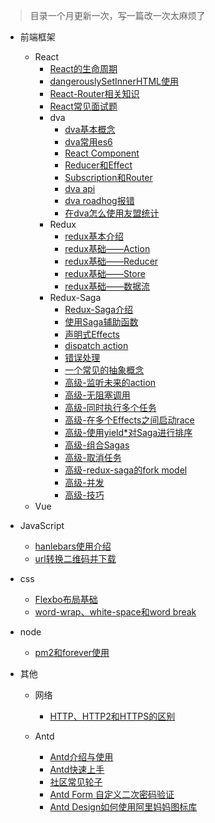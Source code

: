 > 目录一个月更新一次，写一篇改一次太麻烦了
- 前端框架
  - React
    - [React的生命周期](https://github.com/bai3/blog/issues/38)
    - [dangerouslySetInnerHTML使用](https://github.com/bai3/blog/issues/39)
    - [React-Router相关知识](https://github.com/bai3/blog/issues/41)
    - [React常见面试题](https://github.com/bai3/blog/issues/42)
    - dva
      - [dva基本概念](https://github.com/bai3/blog/issues/1)
      - [dva常用es6](https://github.com/bai3/blog/issues/2)
      - [React Component](https://github.com/bai3/blog/issues/7)
      - [Reducer和Effect](https://github.com/bai3/blog/issues/8)
      - [Subscription和Router](https://github.com/bai3/blog/issues/9)
      - [dva api](https://github.com/bai3/blog/issues/10)
      - [dva roadhog报错](https://github.com/bai3/blog/issues/23)
      - [在dva怎么使用友盟统计](https://github.com/bai3/blog/issues/22)
    - Redux
      - [redux基本介绍](https://github.com/bai3/blog/issues/3)
      - [redux基础——Action](https://github.com/bai3/blog/issues/4)
      - [redux基础——Reducer](https://github.com/bai3/blog/issues/5)
      - [redux基础——Store](https://github.com/bai3/blog/issues/6)      
      - [redux基础——数据流](https://github.com/bai3/blog/issues/11)
    - Redux-Saga
      - [Redux-Saga介绍](https://github.com/bai3/blog/issues/18)
      - [使用Saga辅助函数](https://github.com/bai3/blog/issues/19)
      - [声明式Effects](https://github.com/bai3/blog/issues/20)
      - [dispatch action](https://github.com/bai3/blog/issues/21)
      - [错误处理](https://github.com/bai3/blog/issues/24)
      - [一个常见的抽象概念](https://github.com/bai3/blog/issues/25)
      - [高级-监听未来的action](https://github.com/bai3/blog/issues/26)
      - [高级-无阻塞调用](https://github.com/bai3/blog/issues/28)
      - [高级-同时执行多个任务](https://github.com/bai3/blog/issues/29)
      - [高级-在多个Effects之间启动race](https://github.com/bai3/blog/issues/30)
      - [高级-使用yield*对Saga进行排序](https://github.com/bai3/blog/issues/31)
      - [高级-组合Sagas](https://github.com/bai3/blog/issues/32)
      - [高级-取消任务](https://github.com/bai3/blog/issues/33)
      - [高级-redux-saga的fork model](https://github.com/bai3/blog/issues/34)
      - [高级-并发](https://github.com/bai3/blog/issues/35)
      - [高级-技巧](https://github.com/bai3/blog/issues/36)
  - Vue

- JavaScript

  - [hanlebars使用介绍](https://github.com/bai3/blog/issues/14)
  - [url转换二维码并下载](https://github.com/bai3/blog/issues/40)

- css

  - [Flexbo布局基础](https://github.com/bai3/blog/issues/12)
  - [word-wrap、white-space和word break](https://github.com/bai3/blog/issues/43)

- node

  - [pm2和forever使用](https://github.com/bai3/blog/issues/17)

- 其他

  - 网络
    - [HTTP、HTTP2和HTTPS的区别](https://github.com/bai3/blog/issues/44)

  - Antd

    - [Antd介绍与使用](https://github.com/bai3/blog/issues/13)
    - [Antd快速上手](https://github.com/bai3/blog/issues/15)
    - [社区常见轮子](https://github.com/bai3/blog/issues/16)
    - [Antd Form 自定义二次密码验证](https://github.com/bai3/blog/issues/27)
    - [Antd Design如何使用阿里妈妈图标库](https://github.com/bai3/blog/issues/37)

  
